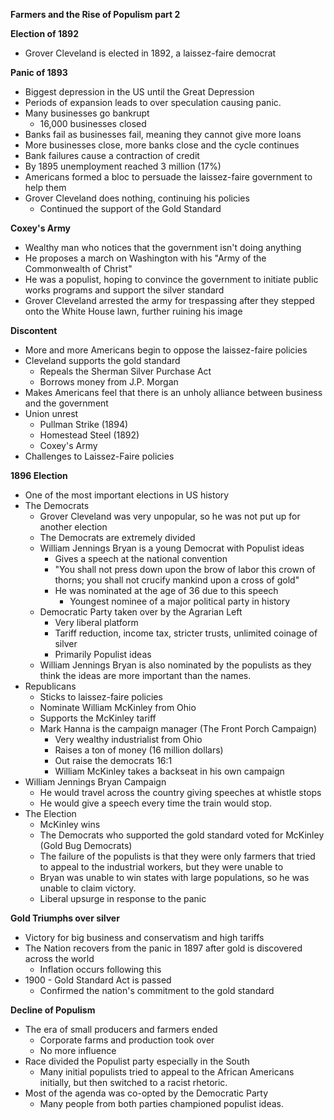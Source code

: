 **Farmers and the Rise of Populism part 2**

**Election of 1892**
- Grover Cleveland is elected in 1892, a laissez-faire democrat

**Panic of 1893**
- Biggest depression in the US until the Great Depression
- Periods of expansion leads to over speculation causing  panic.  
- Many businesses go bankrupt
	- 16,000 businesses closed
- Banks fail as businesses fail, meaning they cannot give more loans
- More businesses close, more banks close and the cycle continues
- Bank failures cause a contraction of credit
- By 1895 unemployment reached 3 million (17%)
- Americans formed a bloc to persuade the laissez-faire government to help them
- Grover Cleveland does nothing, continuing his policies
	- Continued the support of the Gold Standard

**Coxey's Army**
- Wealthy man who notices that the government isn't doing anything
- He proposes a march on Washington with his "Army of the Commonwealth of Christ"
- He was a populist, hoping to convince the government to initiate public works programs and support the silver standard
- Grover Cleveland arrested the army for trespassing after they stepped onto the White House lawn, further ruining his image

**Discontent**
- More and more Americans begin to oppose the laissez-faire policies
- Cleveland supports the gold standard
	- Repeals the Sherman Silver Purchase Act
	- Borrows money from J.P. Morgan
- Makes Americans feel that there is an unholy alliance between business and the government
- Union unrest
	- Pullman Strike (1894)
	- Homestead Steel (1892)
	- Coxey's Army
- Challenges to Laissez-Faire policies

**1896 Election**
- One of the most important elections in US history
- The Democrats
	- Grover Cleveland was very unpopular, so he was not put up for another election
	- The Democrats are extremely divided
	- William Jennings Bryan is a young Democrat with Populist ideas
		- Gives a speech at the national convention
		- "You shall not press down upon the brow of labor this crown of thorns; you shall not crucify mankind upon a cross of gold"
		- He was nominated at the age of 36 due to this speech
			- Youngest nominee of a major political party in history
	- Democratic Party taken over by the Agrarian Left
		- Very liberal platform
		- Tariff reduction, income tax, stricter trusts, unlimited coinage of silver
		- Primarily Populist ideas
	- William Jennings Bryan is also nominated by the populists as they think the ideas are more important than the names. 
- Republicans
	- Sticks to laissez-faire policies
	- Nominate William McKinley from Ohio
	- Supports the McKinley tariff
	- Mark Hanna is the campaign manager (The Front Porch Campaign)
		- Very wealthy industrialist from Ohio
		- Raises a ton of money (16 million dollars)
		- Out raise the democrats 16:1
		- William McKinley takes a backseat in his own campaign
- William Jennings Bryan Campaign
	- He would travel across the country giving speeches at whistle stops
	- He would give a speech every time the train would stop. 
- The Election
	- McKinley wins
	- The Democrats who supported the gold standard voted for McKinley (Gold Bug Democrats)
	- The failure of the populists is that they were only farmers that tried to appeal to the industrial workers, but they were unable to
	- Bryan was unable to win states with large populations, so he was unable to claim victory. 
	- Liberal upsurge in response to the panic

**Gold Triumphs over silver**
- Victory for big business and conservatism and high tariffs
- The Nation recovers from the panic in 1897 after gold is discovered across the world
	- Inflation occurs following this
- 1900 - Gold Standard Act is passed
	- Confirmed the nation's commitment to the gold standard

**Decline of Populism**
- The era of small producers and farmers ended
	- Corporate farms and production took over
	- No more influence
- Race divided the Populist party especially in the South
	- Many initial populists tried to appeal to the African Americans initially, but then switched to a racist rhetoric.  
- Most of the agenda was co-opted by the Democratic Party
	- Many people from both parties championed populist ideas. 

